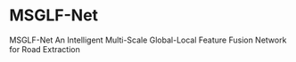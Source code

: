 # MSGLF-Net
MSGLF-Net  An Intelligent Multi-Scale Global-Local Feature Fusion Network for Road Extraction
